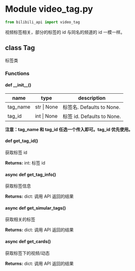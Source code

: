 # Module video_tag.py

``` python
from bilibili_api import video_tag
```

视频标签相关，部分的标签的 id 与同名的频道的 id 一模一样。

## class Tag

标签类

### Functions

#### def \_\_init\_\_()

| name | type | description |
| ---- | ---- | ----------- |
| tag_name | str \| None | 标签名. Defaults to None. |
| tag_id | int \| None | 标签 id. Defaults to None. |

**注意：tag_name 和 tag_id 任选一个传入即可。tag_id 优先使用。**

#### def get_tag_id()

获取标签 id

**Returns:** int: 标签 id

#### async def get_tag_info()

获取标签信息

**Returns:** dict: 调用 API 返回的结果

#### async def get_simular_tags()

获取相关的标签

**Returns:** dict: 调用 API 返回的结果

#### async def get_cards()

获取标签下的视频/动态

**Returns:** dict: 调用 API 返回的结果
